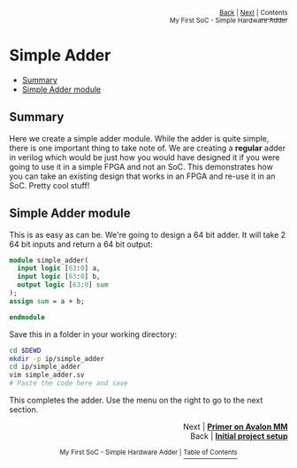 <p align="right"><sup><a href="Simple-Hardware-Adder_-Initial-Project-Setup.md">Back</a> | <a href="Simple-Hardware-Adder_-Primer-on-Avalon-Memory-Map-Interface.md">Next</a> | </sup><a href="../README.md#my-first-soc---simple-hardware-adder"><sup>Contents</sup></a>
<br/>
<sup>My First SoC - Simple Hardware Adder</sup></p>

# Simple Adder

<!-- START doctoc generated TOC please keep comment here to allow auto update -->
<!-- DON'T EDIT THIS SECTION, INSTEAD RE-RUN doctoc TO UPDATE -->

- [Summary](#summary)
- [Simple Adder module](#simple-adder-module)

<!-- END doctoc generated TOC please keep comment here to allow auto update -->

## Summary

Here we create a simple adder module. While the adder is quite simple, there is one important thing to take note of. We are creating a **regular** adder in verilog which would be just how you would have designed it if you were going to use it in a simple FPGA and not an SoC. This demonstrates how you can take an existing design that works in an FPGA and re-use it in an SoC. Pretty cool stuff!

## Simple Adder module

This is as easy as can be. We're going to design a 64 bit adder. It will take 2 64 bit inputs and return a 64 bit output:

```systemverilog
module simple_adder(
  input logic [63:0] a,
  input logic [63:0] b,
  output logic [63:0] sum
);
assign sum = a + b;

endmodule
```

Save this in a folder in your working directory:

```bash
cd $DEWD
mkdir -p ip/simple_adder
cd ip/simple_adder
vim simple_adder.sv
# Paste the code here and save
```

This completes the adder. Use the menu on the right to go to the next section.

<p align="right">Next | <b><a href="Simple-Hardware-Adder_-Primer-on-Avalon-Memory-Map-Interface.md">Primer on Avalon MM</a></b>
<br/>
Back | <b><a href="Simple-Hardware-Adder_-Initial-Project-Setup.md">Initial project setup</a></p>
</b><p align="center"><sup>My First SoC - Simple Hardware Adder | </sup><a href="../README.md#my-first-soc---simple-hardware-adder"><sup>Table of Contents</sup></a></p>
